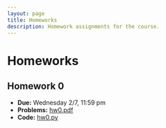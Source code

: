 ```yaml
---
layout: page
title: Homeworks
description: Homework assignments for the course.
---
```


# Homeworks

## Homework 0
- **Due:** Wednesday 2/7, 11:59 pm
- **Problems:** [hw0.pdf](/assets/files/hw0.pdf)
- **Code:** [hw0.py](/assets/files/hw0.py)

<!-- ## Homework 1
- **Due:** Monday 9/11, 11:59 pm
- **Problems:** [hw1.pdf](/assets/files/hw1.pdf)
- **Code:** [hw1.zip](/assets/files/hw1.zip)

## Homework 2
- **Due:** Monday 9/25, 11:59 pm
- **Problems:** [hw2.pdf](/assets/files/hw2.pdf)
- **Code:** [hw2.zip](/assets/files/hw2.zip)

## Homework 3
- **Due:** Monday 10/9, 11:59 pm
- **Problems:** [hw3.pdf](/assets/files/hw3.pdf)
- **Code:** [hw3.zip](/assets/files/hw3.zip)

## Homework 4
- **Due:** Monday 10/30, 11:59 pm
- **Problems:** [hw4.pdf](/assets/files/hw4.pdf)
- **Code:** [hw4.zip](/assets/files/hw4.zip)

## Homework 5
- **Due:** Monday 11/15, 11:59 pm
- **Problems:** [hw5.pdf](/assets/files/hw5.pdf)

## Homework 6
- **Due:** Thursday 12/7, 11:59 pm
- **Problems:** [hw6.pdf](/assets/files/hw6.pdf)
- **Code:** [hw0.py](/assets/files/regularization.py) -->